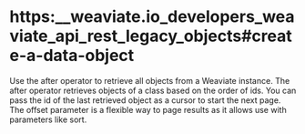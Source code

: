 # https:\_\_weaviate.io_developers_weaviate_api_rest_legacy_objects#create-a-data-object

Use the after operator to retrieve all objects from a Weaviate instance. The after operator retrieves objects of a class based on the order of ids. You can pass the id of the last retrieved object as a cursor to start the next page. The offset parameter is a flexible way to page results as it allows use with parameters like sort.
